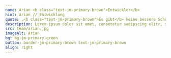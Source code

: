 ```yaml
---
name: Arian <b class="text-jm-primary-brown">Entwickler</b>
hint: Arian // Entwicklung
quote: „<b class="text-jm-primary-brown">Es gibt</b> keine bessere Schönheit als <b>den Intellekt.</b>“
description: Lorem ipsum dolor sit amet, consetetur sadipscing elitr, sed diam nonumy eirmod tempor invidunt ut labore et dolore magna aliquyam erat, sed diam voluptua.Lorem ipsum dolor sit amet, consetetur sadipscing elitr, sed diam nonumy eirmod tempor invidunt ut labore et dolore magna aliquyam erat, sed diam voluptua.<br><br>Lorem ipsum dolor sit amet, consetetur sadipscing elitr, sed diam nonumy eirmod tempor invidunt ut labore et dolore magna aliquyam erat, sed diam voluptua.
src: team/arian.jpg
imageAlt: Arian
bg: bg-jm-primary-green
button: border-jm-primary-brown text-jm-primary-brown
align: right
---
```

